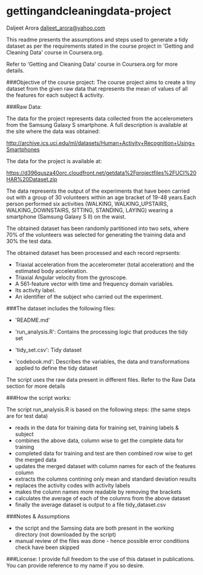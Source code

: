 gettingandcleaningdata-project
==============================


Daljeet Arora
daljeet_arora@yahoo.com


This readme presents the assumptions and steps used to generate a tidy dataset as per the requirements stated in the course project in 'Getting and Cleaning Data' course in Coursera.org. 

Refer to 'Getting and Cleaning Data' course in Coursera.org for more details.


###Objective of the course project:
The course project aims to create a tiny dataset from the given raw data that represents the mean of values of all the features for each subject & activity.


###Raw Data:

The data for the project represents data collected from the accelerometers from the Samsung Galaxy S smartphone. A full description is available at the site where the data was obtained: 

http://archive.ics.uci.edu/ml/datasets/Human+Activity+Recognition+Using+Smartphones 

The data for the project is available at:

https://d396qusza40orc.cloudfront.net/getdata%2Fprojectfiles%2FUCI%20HAR%20Dataset.zip 


The data represents the output of the experiments that have been carried out with a group of 30 volunteers within an age bracket of 19-48 years.Each person performed six activities (WALKING, WALKING_UPSTAIRS, WALKING_DOWNSTAIRS, SITTING, STANDING, LAYING) wearing a smartphone (Samsung Galaxy S II) on the waist.
	
The obtained dataset has been randomly partitioned into two sets, where 70% of the volunteers was selected for generating the training data and 30% the test data.

The obtained dataset has been processed and each record reprsents:
- Triaxial acceleration from the accelerometer (total acceleration) and the estimated body acceleration.
- Triaxial Angular velocity from the gyroscope. 
- A 561-feature vector with time and frequency domain variables. 
- Its activity label. 
- An identifier of the subject who carried out the experiment.

###The dataset includes the following files:

- 'README.md'

- 'run_analysis.R': Contains the processing logic that produces the tidy set

- 'tidy_set.csv': Tidy dataset

- 'codebook.md': Describes the variables, the data and transformations applied to define the tidy dataset 

The script uses the raw data present in different files. Refer to the Raw Data section for more details


###How the script works: 

The script run_analysis.R is based on the following steps:
(the same steps are for test data)

- reads in the data for training data for training set, training labels & subject
- combines the above data, column wise to get the complete data for training
- completed data for training and test are then combined row wise to get the merged data
- updates the merged dataset with column names for each of the features column
- extracts the columns contining only mean and standard deviation results
- replaces the activity codes with activity labels
- makes the column names more readable by removing the brackets
- calculates the average of each of the columns from the above dataset
- finally the average dataset is output to a file tidy_dataset.csv


###Notes & Assumptions

- the script and the Samsing data are both present in the working directory (not downloaded by the script)
- manual review of the files was done - hence possible error conditions check have been skipped 


###License:
I provide full freedom to the use of this dataset in publications. You can provide reference to my name if you so desire.
